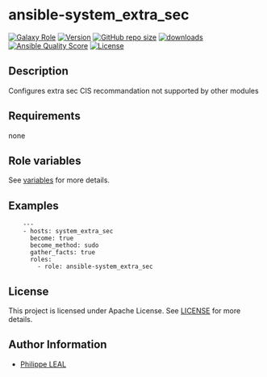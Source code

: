 # ansible-system_extra_sec

[![Galaxy Role](https://img.shields.io/badge/galaxy-system_extra_sec-purple?style=flat)](https://galaxy.ansible.com/lotusnoir/system_extra_sec)
[![Version](https://img.shields.io/github/release/lotusnoir/ansible-system_extra_sec.svg)](https://github.com/lotusnoir/ansible-system_extra_sec/releases/latest)
[![GitHub repo size](https://img.shields.io/github/repo-size/lotusnoir/ansible-system_extra_sec?color=orange&style=flat)](https://galaxy.ansible.com/lotusnoir/system_extra_sec)
[![downloads](https://img.shields.io/ansible/role/d/61810)](https://galaxy.ansible.com/lotusnoir/system_extra_sec)
[![Ansible Quality Score](https://img.shields.io/ansible/quality/61810)](https://galaxy.ansible.com/lotusnoir/system_extra_sec)
[![License](https://img.shields.io/badge/license-Apache--2.0-brightgreen?style=flat)](https://opensource.org/licenses/Apache-2.0)

## Description

Configures extra sec CIS recommandation not supported by other modules
## Requirements

none

## Role variables

See [variables](/defaults/main.yml) for more details.

## Examples

        ---
        - hosts: system_extra_sec
          become: true
          become_method: sudo
          gather_facts: true
          roles:
            - role: ansible-system_extra_sec


## License

This project is licensed under Apache License. See [LICENSE](/LICENSE) for more details.

## Author Information

- [Philippe LEAL](https://github.com/lotusnoir)
